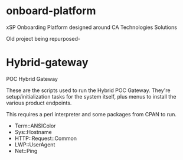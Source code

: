 # onboard-platform
xSP Onboarding Platform designed around CA Technologies Solutions

Old project being repurposed-
# Hybrid-gateway
POC Hybrid Gateway

These are the scripts used to run the Hybrid POC Gateway.  They're setup/initialization tasks for the system itself, plus menus to install the various product endpoints.

This requires a perl interpreter and some packages from CPAN to run.
* Term::ANSIColor
* Sys::Hostname
* HTTP::Request::Common
* LWP::UserAgent
* Net::Ping

